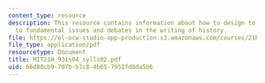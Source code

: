 ```yaml
---
content_type: resource
description: This resource contains information about how to design to introduce students
  to fundamental issues and debates in the writing of history.
file: https://ol-ocw-studio-app-production.s3.amazonaws.com/courses/21h-931-seminar-in-historical-methods-spring-2004/66d88cb9707bb7c84b657951fd8da5b6_MIT21H_931s04_sylls02.pdf
file_type: application/pdf
resourcetype: Document
title: MIT21H_931s04_sylls02.pdf
uid: 66d88cb9-707b-b7c8-4b65-7951fd8da5b6
---
```

